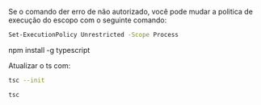 Se o comando der erro de não autorizado, você pode mudar a politica de execução do escopo com o seguinte comando:
```bash
Set-ExecutionPolicy Unrestricted -Scope Process
```

npm install -g typescript

Atualizar o ts com:
```bash
tsc --init
```

```bash
tsc
```
